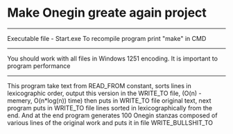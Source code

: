 # Make Onegin greate again project
 ___
 Executable file - Start.exe
 To recompile program print "make" in CMD 
 ___
 You should work with all files in Windows 1251 encoding.
 It is important to program performance
 ____
 This program take text from READ_FROM constant, 
 sorts lines in lexicographic order, output this version in the WRITE_TO file,
 (O(n) - memery, O(n*log(n)) time)
 then puts in WRITE_TO file original text,
 next program puts in WRITE_TO file lines sorted in lexicographically from the end.
 And at the end program generates 100 Onegin stanzas composed of various lines of the original work and puts it in file WRITE_BULLSHIT_TO
